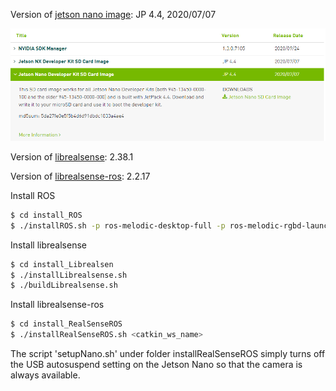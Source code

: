Version of [jetson nano image](https://developer.nvidia.com/embedded/downloads): JP 4.4, 2020/07/07

![Nano image version](sources/1.png)

Version of [librealsense](https://github.com/IntelRealSense/librealsense/tree/v2.38.1): 2.38.1

Version of [librealsense-ros](https://github.com/IntelRealSense/realsense-ros/tree/2.2.17): 2.2.17



Install ROS

```bash
$ cd install_ROS
$ ./installROS.sh -p ros-melodic-desktop-full -p ros-melodic-rgbd-launch
```

Install librealsense

```bash
$ cd install_Librealsen
$ ./installLibrealsense.sh
$ ./buildLibrealsense.sh
```

Install librealsense-ros

```bash
$ cd install_RealSenseROS
$ ./installRealSenseROS.sh <catkin_ws_name>
```

The script 'setupNano.sh' under folder  installRealSenseROS simply turns off the USB autosuspend setting on the Jetson Nano so that the camera is always available. 
